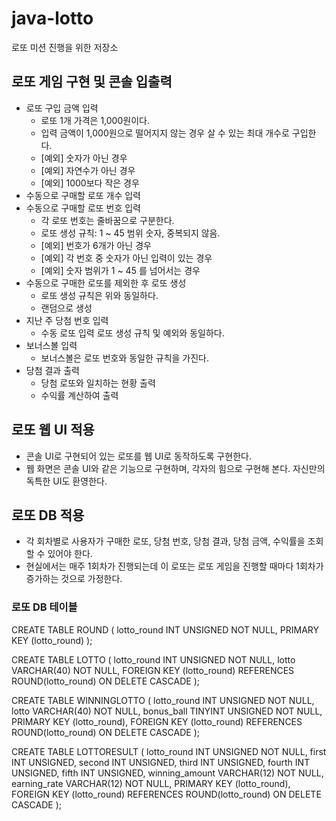 # java-lotto
로또 미션 진행을 위한 저장소

## 로또 게임 구현 및 콘솔 입출력
- 로또 구입 금액 입력
  - 로또 1개 가격은 1,000원이다.
  - 입력 금액이 1,000원으로 떨어지지 않는 경우 살 수 있는 최대 개수로 구입한다.
  - [예외] 숫자가 아닌 경우
  - [예외] 자연수가 아닌 경우
  - [예외] 1000보다 작은 경우
- 수동으로 구매할 로또 개수 입력
- 수동으로 구매할 로또 번호 입력
  - 각 로또 번호는 줄바꿈으로 구분한다.
  - 로또 생성 규칙: 1 ~ 45 범위 숫자, 중복되지 않음.
  - [예외] 번호가 6개가 아닌 경우
  - [예외] 각 번호 중 숫자가 아닌 입력이 있는 경우
  - [예외] 숫자 범위가 1 ~ 45 를 넘어서는 경우
- 수동으로 구매한 로또를 제외한 후 로또 생성
  - 로또 생성 규칙은 위와 동일하다.
  - 랜덤으로 생성
- 지난 주 당첨 번호 입력
  - 수동 로또 입력 로또 생성 규칙 및 예외와 동일하다.
- 보너스볼 입력
  - 보너스볼은 로또 번호와 동일한 규칙을 가진다.
- 당첨 결과 출력
  - 당첨 로또와 일치하는 현황 출력
  - 수익률 계산하여 출력
  
## 로또 웹 UI 적용
- 콘솔 UI로 구현되어 있는 로또를 웹 UI로 동작하도록 구현한다.
- 웹 화면은 콘솔 UI와 같은 기능으로 구현하며, 각자의 힘으로 구현해 본다. 자신만의 독특한 UI도 환영한다.

## 로또 DB 적용
- 각 회차별로 사용자가 구매한 로또, 당첨 번호, 당첨 결과, 당첨 금액, 수익률을 조회할 수 있어야 한다.
- 현실에서는 매주 1회차가 진행되는데 이 로또는 로또 게임을 진행할 때마다 1회차가 증가하는 것으로 가정한다.

### 로또 DB 테이블
CREATE TABLE ROUND (
    lotto_round INT UNSIGNED NOT NULL,
    PRIMARY KEY (lotto_round)
);

CREATE TABLE LOTTO (
    lotto_round INT UNSIGNED NOT NULL,
    lotto VARCHAR(40) NOT NULL,
    FOREIGN KEY (lotto_round)
    REFERENCES ROUND(lotto_round) ON DELETE CASCADE
);

CREATE TABLE WINNINGLOTTO (
    lotto_round INT UNSIGNED NOT NULL,
    lotto VARCHAR(40) NOT NULL,
    bonus_ball TINYINT UNSIGNED NOT NULL,
    PRIMARY KEY (lotto_round),
    FOREIGN KEY (lotto_round)
    REFERENCES ROUND(lotto_round) ON DELETE CASCADE
);

CREATE TABLE LOTTORESULT (
    lotto_round INT UNSIGNED NOT NULL,
    first INT UNSIGNED,
    second INT UNSIGNED,
    third INT UNSIGNED,
    fourth INT UNSIGNED,
    fifth INT UNSIGNED,
    winning_amount VARCHAR(12) NOT NULL,
    earning_rate VARCHAR(12) NOT NULL,
    PRIMARY KEY (lotto_round),
    FOREIGN KEY (lotto_round)
    REFERENCES ROUND(lotto_round) ON DELETE CASCADE
);
